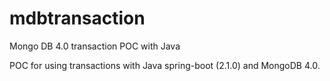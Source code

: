 # mdbtransaction
Mongo DB 4.0 transaction POC with Java

POC for using transactions with Java spring-boot (2.1.0) and MongoDB 4.0.
